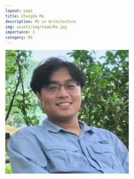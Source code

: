 ```yaml
---
layout: page
title: Changda Ma
description: MS in Architecture 
img: assets/img/team/Ma.jpg
importance: 1
category: MS
---
```


<div class="profile"> 
<img src="/assets/img/team/Ma.jpg" class="img-fluid z-depth-1 rounded"/>
</div>

